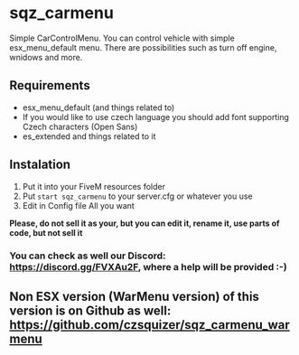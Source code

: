 # sqz_carmenu
Simple CarControlMenu. You can control vehicle with simple esx_menu_default menu. There are possibilities such as turn off engine, wnidows and more.

## Requirements
 - esx_menu_default (and things related to)
 - If you would like to use czech language you should add font supporting Czech characters (Open Sans)
 - es_extended and things related to it
 
## Instalation
 1) Put it into your FiveM resources folder
 2) Put `start sqz_carmenu` to your server.cfg or whatever you use
 3) Edit in Config file All you want
 
**Please, do not sell it as your, but you can edit it, rename it, use parts of code, but not sell it** 

### You can check as well our Discord: https://discord.gg/FVXAu2F, where a help will be provided :-)
## Non ESX version (WarMenu version) of this version is on Github as well: https://github.com/czsquizer/sqz_carmenu_warmenu
